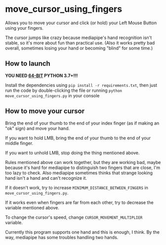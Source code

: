 # move_cursor_using_fingers

Allows you to move your cursor and click (or hold) your Left Mouse Button using your fingers.

The cursor jumps like crazy because mediapipe's hand recognition isn't stable, so it's more about fun than practical use. (Also it works pretty bad overall, sometimes losing your hand or becoming "blind" for some time.)


## How to launch

**YOU NEED <ins>64-BIT</ins> PYTHON 3.7+!!!**

Install the dependencies using `pip install -r requirements.txt`, then just run the code by double-clicking the file or running `python move_cursor_using_fingers.py` in your console


## How to move your cursor

Bring the end of your thumb to the end of your index finger (as if making an "ok" sign) and move your hand.

If you want to hold LMB, bring the end of your thumb to the end of your middle finger.

If you want to unhold LMB, stop doing the thing mentioned above.

Rules mentioned above can work together, but they are working bad, maybe because it's hard for mediapipe to distinguish two fingers that are close, I'm too lazy to check. Also mediapipe sometimes thinks that strange looking hand isn't a hand and can't recognize it.

If it doesn't work, try to increase `MINIMUM_DISTANCE_BETWEEN_FINGERS` in `move_cursor_using_fingers.py`.

If it works even when fingers are far from each other, try to decrease the variable mentioned above.

To change the cursor's speed, change `CURSOR_MOVEMENT_MULTIPLIER` variable.

Currently this program supports one hand and this is enough, I think. By the way, mediapipe has some troubles handling two hands.
